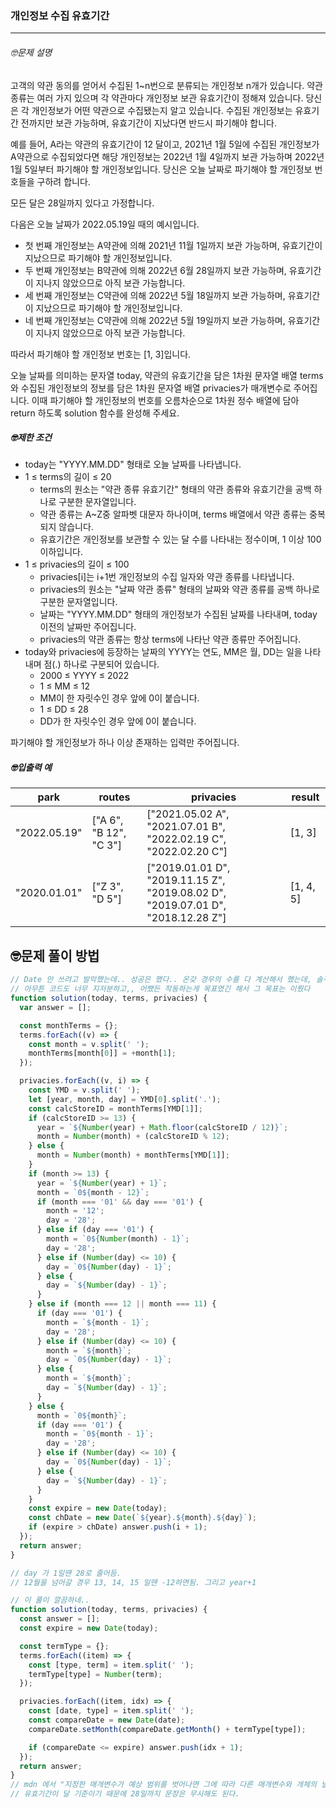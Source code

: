 ### 개인정보 수집 유효기간

---

###### 🤓문제 설명

고객의 약관 동의를 얻어서 수집된 1~n번으로 분류되는 개인정보 n개가 있습니다. 약관 종류는 여러 가지 있으며 각 약관마다 개인정보 보관 유효기간이 정해져 있습니다. 당신은 각 개인정보가 어떤 약관으로 수집됐는지 알고 있습니다. 수집된 개인정보는 유효기간 전까지만 보관 가능하며, 유효기간이 지났다면 반드시 파기해야 합니다.

예를 들어, A라는 약관의 유효기간이 12 달이고, 2021년 1월 5일에 수집된 개인정보가 A약관으로 수집되었다면 해당 개인정보는 2022년 1월 4일까지 보관 가능하며 2022년 1월 5일부터 파기해야 할 개인정보입니다.
당신은 오늘 날짜로 파기해야 할 개인정보 번호들을 구하려 합니다.

모든 달은 28일까지 있다고 가정합니다.

다음은 오늘 날짜가 2022.05.19일 때의 예시입니다.

- 첫 번째 개인정보는 A약관에 의해 2021년 11월 1일까지 보관 가능하며, 유효기간이 지났으므로 파기해야 할 개인정보입니다.
- 두 번째 개인정보는 B약관에 의해 2022년 6월 28일까지 보관 가능하며, 유효기간이 지나지 않았으므로 아직 보관 가능합니다.
- 세 번째 개인정보는 C약관에 의해 2022년 5월 18일까지 보관 가능하며, 유효기간이 지났으므로 파기해야 할 개인정보입니다.
- 네 번째 개인정보는 C약관에 의해 2022년 5월 19일까지 보관 가능하며, 유효기간이 지나지 않았으므로 아직 보관 가능합니다.

따라서 파기해야 할 개인정보 번호는 [1, 3]입니다.

오늘 날짜를 의미하는 문자열 today, 약관의 유효기간을 담은 1차원 문자열 배열 terms와 수집된 개인정보의 정보를 담은 1차원 문자열 배열 privacies가 매개변수로 주어집니다. 이때 파기해야 할 개인정보의 번호를 오름차순으로 1차원 정수 배열에 담아 return 하도록 solution 함수를 완성해 주세요.

##### 🤓제한 조건

- today는 "YYYY.MM.DD" 형태로 오늘 날짜를 나타냅니다.
- 1 ≤ terms의 길이 ≤ 20
  - terms의 원소는 "약관 종류 유효기간" 형태의 약관 종류와 유효기간을 공백 하나로 구분한 문자열입니다.
  - 약관 종류는 A~Z중 알파벳 대문자 하나이며, terms 배열에서 약관 종류는 중복되지 않습니다.
  - 유효기간은 개인정보를 보관할 수 있는 달 수를 나타내는 정수이며, 1 이상 100 이하입니다.
- 1 ≤ privacies의 길이 ≤ 100
  - privacies[i]는 i+1번 개인정보의 수집 일자와 약관 종류를 나타냅니다.
  - privacies의 원소는 "날짜 약관 종류" 형태의 날짜와 약관 종류를 공백 하나로 구분한 문자열입니다.
  - 날짜는 "YYYY.MM.DD" 형태의 개인정보가 수집된 날짜를 나타내며, today 이전의 날짜만 주어집니다.
  - privacies의 약관 종류는 항상 terms에 나타난 약관 종류만 주어집니다.
- today와 privacies에 등장하는 날짜의 YYYY는 연도, MM은 월, DD는 일을 나타내며 점(.) 하나로 구분되어 있습니다.
  - 2000 ≤ YYYY ≤ 2022
  - 1 ≤ MM ≤ 12
  - MM이 한 자릿수인 경우 앞에 0이 붙습니다.
  - 1 ≤ DD ≤ 28
  - DD가 한 자릿수인 경우 앞에 0이 붙습니다.

파기해야 할 개인정보가 하나 이상 존재하는 입력만 주어집니다.

##### 🤓입출력 예

| park         | routes                 | privacies                                                                        | result    |
| ------------ | ---------------------- | -------------------------------------------------------------------------------- | --------- |
| "2022.05.19" | ["A 6", "B 12", "C 3"] | ["2021.05.02 A", "2021.07.01 B", "2022.02.19 C", "2022.02.20 C"]                 | [1, 3]    |
| "2020.01.01" | ["Z 3", "D 5"]         | ["2019.01.01 D", "2019.11.15 Z", "2019.08.02 D", "2019.07.01 D", "2018.12.28 Z"] | [1, 4, 5] |

## 🤓문제 풀이 방법

```javascript
// Date 안 쓰려고 발악했는데.. 성공은 했다.. 온갖 경우의 수를 다 계산해서 했는데, 솔직하게 운 좋아서 테케에서 통과한듯. 지금 당장 계산해봐도 안되는 테스트 있는듯..ㅎㅎㅎ 예를 들어 수집일자가 12월이고 month가 12월일 때 24가 되는데 이 경우엔 2년을 더해줘야하는데 1년만 더해주게 됨.
// 아무튼 코드도 너무 지저분하고,, 어쨌든 작동하는게 목표였긴 해서 그 목표는 이뤘다
function solution(today, terms, privacies) {
  var answer = [];

  const monthTerms = {};
  terms.forEach((v) => {
    const month = v.split(' ');
    monthTerms[month[0]] = +month[1];
  });

  privacies.forEach((v, i) => {
    const YMD = v.split(' ');
    let [year, month, day] = YMD[0].split('.');
    const calcStoreID = monthTerms[YMD[1]];
    if (calcStoreID >= 13) {
      year = `${Number(year) + Math.floor(calcStoreID / 12)}`;
      month = Number(month) + (calcStoreID % 12);
    } else {
      month = Number(month) + monthTerms[YMD[1]];
    }
    if (month >= 13) {
      year = `${Number(year) + 1}`;
      month = `0${month - 12}`;
      if (month === '01' && day === '01') {
        month = '12';
        day = '28';
      } else if (day === '01') {
        month = `0${Number(month) - 1}`;
        day = '28';
      } else if (Number(day) <= 10) {
        day = `0${Number(day) - 1}`;
      } else {
        day = `${Number(day) - 1}`;
      }
    } else if (month === 12 || month === 11) {
      if (day === '01') {
        month = `${month - 1}`;
        day = '28';
      } else if (Number(day) <= 10) {
        month = `${month}`;
        day = `0${Number(day) - 1}`;
      } else {
        month = `${month}`;
        day = `${Number(day) - 1}`;
      }
    } else {
      month = `0${month}`;
      if (day === '01') {
        month = `0${month - 1}`;
        day = '28';
      } else if (Number(day) <= 10) {
        day = `0${Number(day) - 1}`;
      } else {
        day = `${Number(day) - 1}`;
      }
    }
    const expire = new Date(today);
    const chDate = new Date(`${year}.${month}.${day}`);
    if (expire > chDate) answer.push(i + 1);
  });
  return answer;
}

// day 가 1일땐 28로 줄어듬.
// 12월을 넘어갈 경우 13, 14, 15 일땐 -12하면됨. 그리고 year+1
```

```javascript
// 이 풀이 깔끔하네..
function solution(today, terms, privacies) {
  const answer = [];
  const expire = new Date(today);

  const termType = {};
  terms.forEach((item) => {
    const [type, term] = item.split(' ');
    termType[type] = Number(term);
  });

  privacies.forEach((item, idx) => {
    const [date, type] = item.split(' ');
    const compareDate = new Date(date);
    compareDate.setMonth(compareDate.getMonth() + termType[type]);

    if (compareDate <= expire) answer.push(idx + 1);
  });
  return answer;
}
// mdn 에서 "지정한 매개변수가 예상 범위를 벗어나면 그에 따라 다른 매개변수와 개체의 날짜 정보가 Date업데이트됩니다. 예를 들어 에 15를 지정하면 monthValue연도는 1씩 증가하고 월에는 3이 사용됩니다.""
// 유효기간이 달 기준이기 때문에 28일까지 문장은 무시해도 된다.
```
